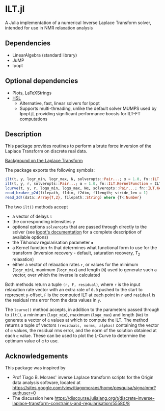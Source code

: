 # ILT.jl
A Julia implementation of a numerical Inverse Laplace Transform solver, intended for use in NMR relaxation analysis

## Dependencies
- LinearAlgebra (standard library)
- JuMP
- Ipopt

## Optional dependencies
- Plots, LaTeXStrings 
- [HSL](https://licences.stfc.ac.uk/products/Software/HSL)
  - Alternative, fast, linear solvers for Ipopt
  - Supports multi-threading, unlike the default solver MUMPS used by Ipopt.jl, providing significant performance boosts for ILT-FT computations

## Description
This package provides routines to perform a brute force inversion of the Laplace Transform on discrete real data.

[Background on the Laplace Transform](docs/overview.pdf)

The package exports the following symbols:
```julia
ilt(t, y, logr_min, logr_max, N, solveropts::Pair...; α = 1.0, fn::ILT.KernelFunction = ILT.t1ir())
ilt(t, y, r, solveropts::Pair...; α = 1.0, fn::ILT.KernelFunction = ILT.t1ir())
lcurve(t, y, r, logα_min, logα_max, Nα, solveropts::Pair...; fn::ILT.KernelFunction = ILT.t1ir())
read_bruker_p2d(filepath, f1dim, f2dim, f1length; stride_len = 1)
read_2d!(data::Array{T,2}, filepath::String) where {T<:Number}
```
The two `ilt()` methods accept 
  - a vector of delays `t` 
  - the corresponding intensities `y` 
  - optional options `solveropts` that are passed through directly to the solver (see [Ipopt's documentation](https://www.coin-or.org/Bonmin/option_pages/options_list_ipopt.html) for a complete description of available options) 
  - the Tikhonov regularisation parameter `α` 
  - a Kernel function `fn` that determines what functional form to use for the transform (inversion recovery - default, saturation recovery, $T_2$ relaxation) 
  - either a vector of relaxation rates `r`, or values for the minimum (`logr_min`), maximum (`logr_max`) and length (`N`) used to generate such a vector, over which the inverse is calculated

Both methods return a tuple `(r, F, residual)`, where `r` is the input relaxation rate vector with an extra rate of `0.0` pushed to the start to represent y-offset, `F` is the computed ILT at each point in `r` and `residual` is the residual rms error from the data values in `y`.

The `lcurve()` method accepts, in addition to the parameters passed through to `ilt()`, a minimum (`logα_min`), maximum (`logα_max`) and length (`Nα`) to generate a vector of `α` values at which to compute the ILT. The method returns a tuple of vectors `(residuals, norms, alphas)` containing the vector of `α` values, the residual rms error, and the norm of the solution obtained at each `α` value. These can be used to plot the L-Curve to determine the optimum value of `α` to use.

## Acknowledgements
This package was inspired by 
- Prof Tiago B. Moraes' inverse Laplace transform scripts for the Origin data analysis software, located at <https://sites.google.com/view/tiagomoraes/home/pesquisa/signalnmr?authuser=0>
- The discussion here <https://discourse.julialang.org/t/discrete-inverse-laplace-transform-constrains-and-regularisation/55580/8>
